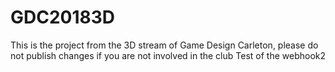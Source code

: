 # GDC20183D
This is the project from the 3D stream of Game Design Carleton, please do not
publish changes if you are not involved in the club
Test of the webhook2
